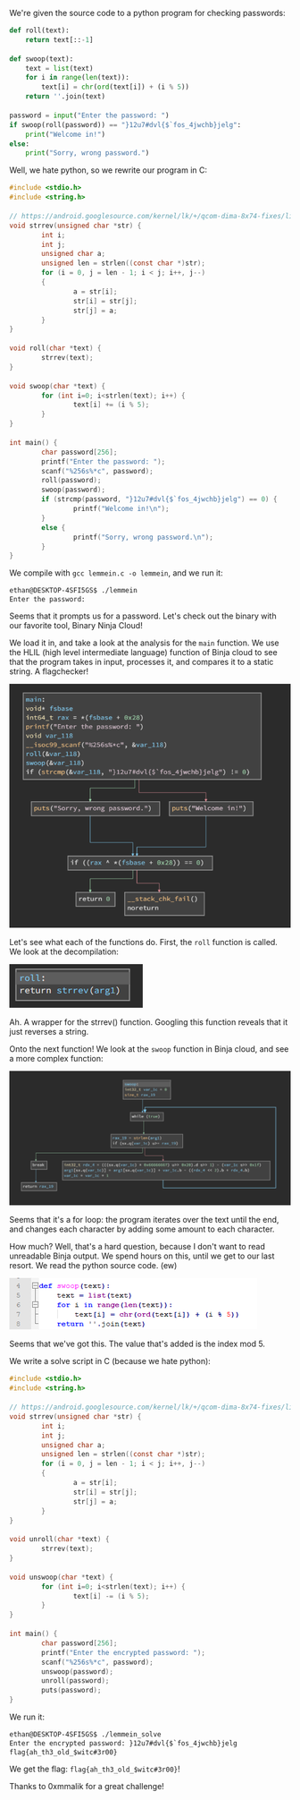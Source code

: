 We're given the source code to a python program for checking passwords:

```python
def roll(text):
	return text[::-1]

def swoop(text):
	text = list(text)
	for i in range(len(text)):
		text[i] = chr(ord(text[i]) + (i % 5))
	return ''.join(text)

password = input("Enter the password: ")
if swoop(roll(password)) == "}12u7#dvl{$`fos_4jwchb}jelg":
	print("Welcome in!")
else:
	print("Sorry, wrong password.")
```

Well, we hate python, so we rewrite our program in C:

```C
#include <stdio.h>
#include <string.h>

// https://android.googlesource.com/kernel/lk/+/qcom-dima-8x74-fixes/lib/libc/string/strrev.c
void strrev(unsigned char *str) {
        int i;
        int j;
        unsigned char a;
        unsigned len = strlen((const char *)str);
        for (i = 0, j = len - 1; i < j; i++, j--)
        {
                a = str[i];
                str[i] = str[j];
                str[j] = a;
        }
}

void roll(char *text) {
        strrev(text);
}

void swoop(char *text) {
        for (int i=0; i<strlen(text); i++) {
                text[i] += (i % 5);
        }
}

int main() {
        char password[256];
        printf("Enter the password: ");
        scanf("%256s%*c", password);
        roll(password);
        swoop(password);
        if (strcmp(password, "}12u7#dvl{$`fos_4jwchb}jelg") == 0) {
                printf("Welcome in!\n");
        }
        else {
                printf("Sorry, wrong password.\n");
        }
}
```

We compile with `gcc lemmein.c -o lemmein`, and we run it:

```
ethan@DESKTOP-4SFI5GS$ ./lemmein
Enter the password:
```

Seems that it prompts us for a password. Let's check out the binary with our favorite tool, Binary Ninja Cloud!

We load it in, and take a look at the analysis for the `main` function. We use the HLIL (high level intermediate language) function of Binja cloud to see that the program takes in input, processes it, and compares it to a static string. A flagchecker!

![](lemmein1.PNG)

Let's see what each of the functions do. First, the `roll` function is called. We look at the decompilation:

![](lemmein2.PNG)

Ah. A wrapper for the strrev() function. Googling this function reveals that it just reverses a string.

Onto the next function! We look at the `swoop` function in Binja cloud, and see a more complex function:

![](lemmein3.PNG)

Seems that it's a for loop: the program iterates over the text until the end, and changes each character by adding some amount to each character.

How much? Well, that's a hard question, because I don't want to read unreadable Binja output. We spend hours on this, until we get to our last resort. We read the python source code. (ew)

![](lemmein4.PNG)

Seems that we've got this. The value that's added is the index mod 5. 

We write a solve script in C (because we hate python):

```C
#include <stdio.h>
#include <string.h>

// https://android.googlesource.com/kernel/lk/+/qcom-dima-8x74-fixes/lib/libc/string/strrev.c
void strrev(unsigned char *str) {
        int i;
        int j;
        unsigned char a;
        unsigned len = strlen((const char *)str);
        for (i = 0, j = len - 1; i < j; i++, j--)
        {
                a = str[i];
                str[i] = str[j];
                str[j] = a;
        }
}

void unroll(char *text) {
        strrev(text);
}

void unswoop(char *text) {
        for (int i=0; i<strlen(text); i++) {
                text[i] -= (i % 5);
        }
}

int main() {
        char password[256];
        printf("Enter the encrypted password: ");
        scanf("%256s%*c", password);
        unswoop(password);
        unroll(password);
        puts(password);
}
```

We run it:
```
ethan@DESKTOP-4SFI5GS$ ./lemmein_solve
Enter the encrypted password: }12u7#dvl{$`fos_4jwchb}jelg
flag{ah_th3_old_$witc#3r00}
```

We get the flag: `flag{ah_th3_old_$witc#3r00}`!

Thanks to 0xmmalik for a great challenge!
